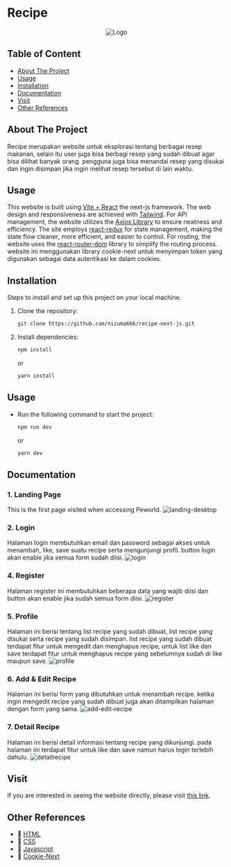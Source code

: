 # Recipe

<p align="center">
  <img src="public/assets/logo.png" alt="Logo" />
</p>

## Table of Content

- [About The Project](#about-the-project)
- [Usage](#usage)
- [Installation](#installation)
- [Documentation](#documentation)
- [Visit](#visit)
- [Other References](#other-references)

## About The Project
Recipe merupakan website untuk eksplorasi tentang berbagai resep makanan, selain itu user juga bisa berbagi resep yang sudah dibuat agar bisa dilihat banyak orang. pengguna juga bisa menandai resep yang disukai dan ingin disimpan jika ingin melihat resep tersebut di lain waktu.

## Usage
This website is built using [Vite + React](https://vitejs.dev/) the next-js framework. The web design and responsiveness are achieved with [Tailwind](https://tailwindcss.com/). For API management, the website utilizes the [Axios Library](https://axios-http.com/) to ensure neatness and efficiency. The site employs [react-redux](https://react-redux.js.org/) for state management, making the state flow cleaner, more efficient, and easier to control. For routing, the website uses the [react-router-dom](https://reactrouter.com/en/main) library to simplify the routing process. website ini menggunakan library cookie-next untuk menyimpan token yang digunakan sebagai data autentikasi ke dalam cookies.

## Installation

Steps to install and set up this project on your local machine.

1. Clone the repository:
    ```bash
    git clone https://github.com/nizuma666/recipe-next-js.git
    ```
2. Install dependencies:
    ```bash
    npm install
    ```
    or
    ```bash
    yarn install
    ```

## Usage

- Run the following command to start the project:
    ```bash
    npm run dev
    ```
    or
    ```bash
    yarn dev
    ```

## Documentation
### 1. Landing Page
This is the first page visited when accessing Peworld.
![landing-desktop](public/doc-readme-reipe/dashboard.png)

### 2. Login
Halaman login membutuhkan email dan password sebagai akses untuk menambah, like, save suatu recipe serta mengunjungi profil. button login akan enable jika semua form sudah diisi.
![login](public/doc-readme-reipe/login.png)

### 4. Register
Halaman register ini membutuhkan beberapa data yang wajib diisi dan button akan enable jika sudah semua form diisi.
![register](public/doc-readme-reipe/register.png)

### 5. Profile
Halaman ini berisi tentang list recipe yang sudah dibuat, list recipe yang disukai serta recipe yang sudah disimpan. list recipe yang sudah dibuat terdapat fitur untuk mengedit dan menghapus recipe, untuk list like dan save terdapat fitur untuk menghapus recipe yang sebelumnya sudah di like maupun save.
![profile](public/doc-readme-reipe/profile.png)

### 6. Add & Edit Recipe
Halaman ini berisi form yang dibutuhkan untuk menambah recipe. ketika ingin mengedit recipe yang sudah dibuat juga akan ditampilkan halaman dengan form yang sama.
![add-edit-recipe](public/doc-readme-reipe/add-edit-recipe.png)

### 7. Detail Recipe
Halaman ini berisi detail informasi tentang recipe yang dikunjungi. pada halaman ini terdapat fitur untuk like dan save namun harus login terlebih dahulu.
![detailrecipe](public/doc-readme-reipe/detail-recipe.png)

## Visit
If you are interested in seeing the website directly, please visit [this link](https://recipe-alpha-vert.vercel.app/).

## Other References
- :rocket: [HTML](https://www.duniailkom.com/tutorial-belajar-html-dan-index-artikel-html/)
- :rocket: [CSS](https://www.duniailkom.com/tutorial-belajar-css-dan-index-artikel-css/)
- :rocket: [Javascript](https://www.duniailkom.com/tutorial-belajar-javascript-dan-index-artikel-javascript/)
- 🚀 [Cookie-Next](https://www.npmjs.com/package/cookies-next)
